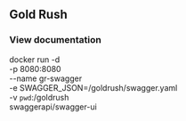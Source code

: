 ## Gold Rush

### View documentation
docker run -d \
    -p 8080:8080 \
    --name gr-swagger \
    -e SWAGGER_JSON=/goldrush/swagger.yaml \
    -v `pwd`:/goldrush \
    swaggerapi/swagger-ui

